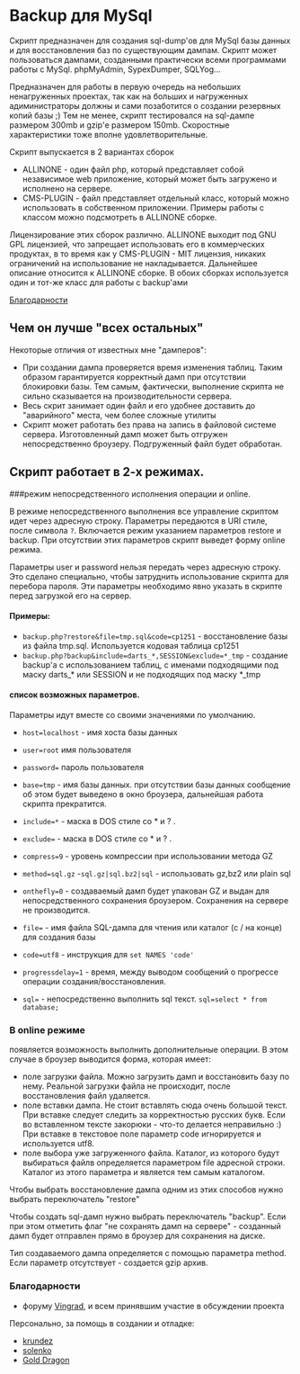 # Backup для MySql

Скрипт предназначен для создания sql-dump'ов для MySql базы данных и для восстановления баз по существующим дампам. Скрипт может пользоваться дампами, созданными практически всеми программами работы с MySql. phpMyAdmin, SypexDumper, SQLYog...

Предназначен для работы в первую очередь на небольших ненагруженных проектах, так как на больших и нагруженных адиминистраторы должны и сами позаботится о создании резервных копий базы ;)
Тем не менее, скрипт тестировался на sql-дампе размером 300mb и gzip'е размером 150mb. Скоростные характеристики тоже вполне удовлетворительные.

Скрипт выпускается в 2 вариантах сборок

*  ALLINONE - один файл php, который представляет собой независимое web приложение, который может быть загружено и исполнено на сервере.
*  CMS-PLUGIN - файл представляет отдельный класс, который можно использовать в собственном приложении. Примеры работы с классом можно подсмотреть в ALLINONE сборке.

Лицензирование этих сборок различно. ALLINONE выходит под GNU GPL лицензией, что запрещает использовать его в коммерческих продуктах, в то время как у CMS-PLUGIN - MIT лицензия, никаких ограничений на использование не накладывается. Дальнейшее описание относится к ALLINONE сборке. В обоих сборках используется один и тот-же класс для работы с backup'ами

[Благодарности](#thanks)

## Чем он лучше "всех остальных"

Некоторые отличия от известных мне "дамперов":

*   При создании дампа проверяется время изменения таблиц. Таким образом гарантируется корректный дамп при отсутствии блокировки базы. Тем самым, фактически, выполнение скрипта не сильно сказывается на производительности сервера.
*   Весь скрит занимает один файл и его удобнее доставить до "аварийного" места, чем более сложные утилиты
*   Скрипт может работать без права на запись в файловой системе сервера. Изготовленный дамп может быть отгружен непосредственно броузеру. Подгруженный файл будет обработан.

## Скрипт работает в 2-х режимах.

###режим непосредственного исполнения операции и online.

В режиме непосредственного выполнения
все управление скриптом идет через адресную строку. Параметры передаются в URI стиле, после символа `?`. Включается режим указанием параметров restore и backup. При отсутствии этих параметров скрипт выведет форму online режима.

Параметры user и password нельзя передать через адресную строку. Это сделано специально, чтобы затруднить использование скрипта для перебора пароля. Эти параметры необходимо явно указать в скрипте перед загрузкой его на сервер.

#### Примеры:

* `backup.php?restore&file=tmp.sql&code=cp1251` - восстановление базы из файла tmp.sql. Используется
кодовая таблица cp1251
* `backup.php?backup&include=darts_*,SESSION&exclude=*_tmp` - создание backup'а с использованием таблиц,
с именами подходящими под маску darts_* или SESSION и не подходящих под маску *_tmp

####  список возможных параметров.
Параметры идут вместе со своими значениями по умолчанию.

* `host=localhost` - имя хоста базы данных
* `user=root` имя пользователя
* `password=` пароль пользователя

* `base=tmp` - имя базы данных. при отсутствии базы данных сообщение об этом будет выведено в окно броузера, дальнейшая работа скрипта прекратится.
* `include=*` - маска в DOS стиле со * и ? .
* `exclude=`  - маска в DOS стиле со * и ? .
* `compress=9` - уровень компрессии при использовании метода GZ
* `method=sql.gz` -`sql.gz|sql.bz2|sql` - использовать gz,bz2 или plain sql 
* `onthefly=0` - создаваемый дамп будет упакован GZ и выдан для непосредственного сохранения броузером. Сохранения на сервере не производится.
* `file=` - имя файла SQL-дампа для чтения или каталог (с / на конце) для создания базы
* `code=utf8` - инструкция для `set NAMES 'code'`
* `progressdelay=1` - время, между выводом сообщений о прогрессе операции создания/восстановления.
* `sql=` - непосредственно выполнить sql текст. `sql=select * from database;`

### В online режиме
появляется возможность выполнить дополнительные операции. В этом случае в броузер выводится форма, которая имеет:

* поле загрузки файла. Можно загрузить дамп и восстановить базу по нему. Реальной загрузки файла не происходит, после восстановления файл удаляется.
* поле вставки дампа. Не стоит вставлять сюда очень большой текст. При вставке следует следить за корректностью русских букв. Если во вставленном тексте закорюки - что-то делается неправильно :) При вставке в текстовое поле параметр code игнорируется и используется utf8.
* поле выбора уже загруженного файла. Каталог, из которого будут выбираться файлв определяется параметром file адресной строки. Каталог из этого параметра и является тем самым каталогом.

Чтобы выбрать восстановление дампа одним из этих способов нужно выбрать переключатель "restore"

Чтобы создать sql-дамп нужно выбрать переключатель "backup". Если при этом отметить флаг "не сохранять дамп на сервере" - созданный дамп будет отправлен прямо в броузер для сохранения на диске.

Тип создаваемого дампа определяется с помощью параметра method. Если параметр отсутствует - создается gzip архив.

### Благодарности<a name="thanks"/>

*   форуму [Vingrad](http://forum.vingrad.ru), и всем принявшим участие в обсуждении проекта

Персонально, за помощь в создании и отладке:

* [krundez](https://github.com/krundetz)
* [solenko](http://forum.vingrad.ru/users/solenko)
* [Gold Dragon](http://forum.vingrad.ru/users/Gold%20Dragon)